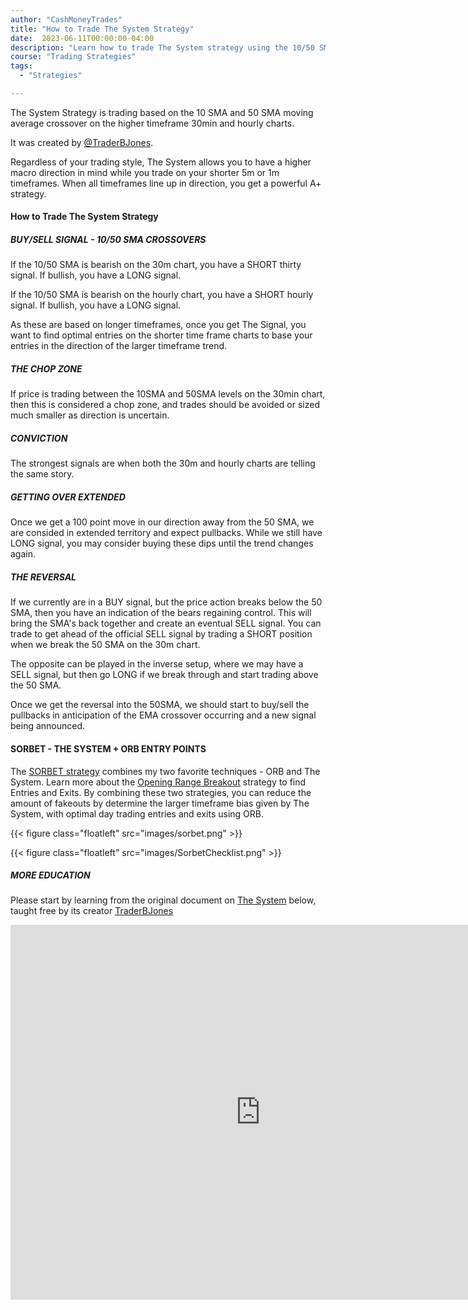 ```yaml
---
author: "CashMoneyTrades"
title: "How to Trade The System Strategy"
date:  2023-06-11T00:00:00-04:00
description: "Learn how to trade The System strategy using the 10/50 SMA Moving Average Crossover, and improve your win rate by knowing the market direction!"
course: "Trading Strategies"
tags:
  - "Strategies"

---
```



The System Strategy is trading based on the 10 SMA and 50 SMA moving average crossover on the higher timeframe 30min and hourly charts.  

It was created by [@TraderBJones](https://twitter.com/MasterBJones).


Regardless of your trading style, The System allows you to have a higher macro direction in mind while you trade on your shorter 5m or 1m timeframes.  When all timeframes line up in direction, you get a powerful A+ strategy.

#### How to Trade The System Strategy

##### BUY/SELL SIGNAL - 10/50 SMA CROSSOVERS
If the 10/50 SMA is bearish on the 30m chart, you have a SHORT thirty signal.  If bullish, you have a LONG signal.

If the 10/50 SMA is bearish on the hourly chart, you have a SHORT hourly signal.  If bullish, you have a LONG signal.

As these are based on longer timeframes, once you get The Signal, you want to find optimal entries on the shorter time frame charts to base your entries in the direction of the larger timeframe trend.

##### THE CHOP ZONE
If price is trading between the 10SMA and 50SMA levels on the 30min chart, then this is considered a chop zone, and trades should be avoided or sized much smaller as direction is uncertain.

##### CONVICTION
The strongest signals are when both the 30m and hourly charts are telling the same story.

##### GETTING OVER EXTENDED
Once we get a 100 point move in our direction away from the 50 SMA, we are consided in extended territory and expect pullbacks.  While we still have LONG signal, you may consider buying these dips until the trend changes again. 

##### THE REVERSAL
If we currently are in a BUY signal, but the price action breaks below the 50 SMA, then you have an indication of the bears regaining control.  This will bring the SMA's back together and create an eventual SELL signal.  You can trade to get ahead of the official SELL signal by trading a SHORT position when we break the 50 SMA on the 30m chart.

The opposite can be played in the inverse setup, where we may have a SELL signal, but then go LONG if we break through and start trading above the 50 SMA.

Once we get the reversal into the 50SMA, we should start to buy/sell the pullbacks in anticipation of the EMA crossover occurring and a new signal being announced.


#### SORBET - THE SYSTEM + ORB ENTRY POINTS

The [SORBET strategy](/education/strategy-sorbet/) combines my two favorite techniques - ORB and The System.  Learn more about the [Opening Range Breakout](/education/openingrangebreakout/) strategy to find Entries and Exits.  By combining these two strategies, you can reduce the amount of fakeouts by determine the larger timeframe bias given by The System, with optimal day trading entries and exits using ORB.

{{< figure class="floatleft" src="images/sorbet.png" >}}

{{< figure class="floatleft" src="images/SorbetChecklist.png" >}}



##### MORE EDUCATION

Please start by learning from the original document on [The System](https://docs.google.com/presentation/d/1HJih6O1-yhdIefuQQAZpauMpPtL0-wQh2hMEFe7cFIU/) below, taught free by its creator [TraderBJones](https://twitter.com/MasterBJones)
<iframe src="https://docs.google.com/presentation/d/1HJih6O1-yhdIefuQQAZpauMpPtL0-wQh2hMEFe7cFIU/embed" frameborder="0" width="800" height="600"></iframe>


